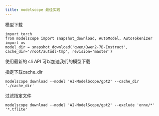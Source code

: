 ```yaml
---
title: modelscope 最佳实践
---
```


模型下载

```
import torch
from modelscope import snapshot_download, AutoModel, AutoTokenizer
import os
model_dir = snapshot_download('qwen/Qwen2-7B-Instruct', cache_dir='/root/autodl-tmp', revision='master')
```

使用最新的 cli API 可以加速我们的模型下载

指定下载cache_dir

```
modelscope download --model 'AI-ModelScope/gpt2' --cache_dir './cache_dir'
```

过滤指定文件

```
modelscope download --model 'AI-ModelScope/gpt2' --exclude 'onnx/*' '*.tflite' 
```
